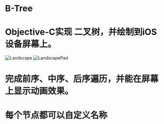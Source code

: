 # B-Tree
# Objective-C实现 二叉树，并绘制到iOS设备屏幕上。
![Landscape](http://zengbao.wang/srcImg/b-TreePhone.png)
![LandscapePad](http://zengbao.wang/SrcImg/b-TreePad.png)
# 完成前序、中序、后序遍历，并能在屏幕上显示动画效果。
# 每个节点都可以自定义名称
